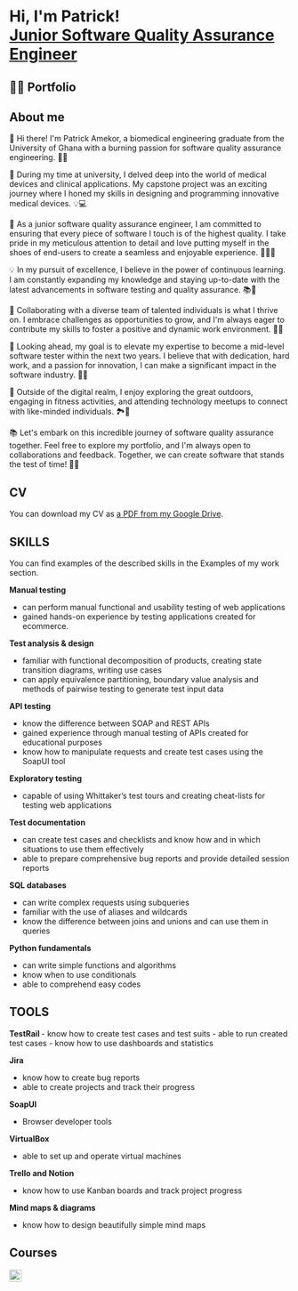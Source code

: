 <h1>Hi, I'm Patrick! <br/><a href="https://github.com/Pamekor">Junior Software Quality Assurance Engineer</a> </h1>

<h2>👨‍💻 Portfolio </h2>
<h2> About me </h2>
👋 Hi there! I'm Patrick Amekor, a biomedical engineering graduate from the University of Ghana with a burning passion for software quality assurance engineering. 🧪🚀

🔬 During my time at university, I delved deep into the world of medical devices and clinical applications. My capstone project was an exciting journey where I honed my skills in designing and programming innovative medical devices. 💡💻

🌟 As a junior software quality assurance engineer, I am committed to ensuring that every piece of software I touch is of the highest quality. I take pride in my meticulous attention to detail and love putting myself in the shoes of end-users to create a seamless and enjoyable experience. 🕵️‍♂️🧪

💡 In my pursuit of excellence, I believe in the power of continuous learning. I am constantly expanding my knowledge and staying up-to-date with the latest advancements in software testing and quality assurance. 📚🚀

🤝 Collaborating with a diverse team of talented individuals is what I thrive on. I embrace challenges as opportunities to grow, and I'm always eager to contribute my skills to foster a positive and dynamic work environment. 🤝🌐

🚀 Looking ahead, my goal is to elevate my expertise to become a mid-level software tester within the next two years. I believe that with dedication, hard work, and a passion for innovation, I can make a significant impact in the software industry. 💪🚀

🌱 Outside of the digital realm, I enjoy exploring the great outdoors, engaging in fitness activities, and attending technology meetups to connect with like-minded individuals. 🏞️💪

📚 Let's embark on this incredible journey of software quality assurance together. Feel free to explore my portfolio, and I'm always open to collaborations and feedback. Together, we can create software that stands the test of time! 🌟🚀

<h2> CV </h2>
You can download my CV as <a href="https://drive.google.com/file/d/1mW0iAFuqROT3QFNT3ncm6KrDxwDWY6p7/view?usp=sharing" target="_blank">a PDF from my Google Drive</a>.



  <h2> SKILLS </h2>
  You can find examples of the described skills in the Examples of my work section.

<b> Manual testing </b>
 - can perform manual functional and usability testing of web applications
 - gained hands-on experience by testing applications created for ecommerce.

<b> Test analysis & design </b>
 - familiar with functional decomposition of products, creating state transition diagrams, writing use cases
 - can apply equivalence partitioning, boundary value analysis and methods of pairwise testing to generate test input data

<b> API testing </b>
 - know the difference between SOAP and REST APIs
 - gained experience through manual testing of APIs created for educational purposes
 - know how to manipulate requests and create test cases using the SoapUI tool

<b> Exploratory testing </b>
 - capable of using Whittaker’s test tours and creating cheat-lists for testing web applications

<b> Test documentation </b>
 - can create test cases and checklists and know how and in which situations to use them effectively
 - able to prepare comprehensive bug reports and provide detailed session reports

<b> SQL databases </b>
 - can write complex requests using subqueries
 - familiar with the use of aliases and wildcards
 - know the difference between joins and unions and can use them in queries

<b> Python fundamentals </b>
 - can write simple functions and algorithms
 - know when to use conditionals
 - able to comprehend easy codes

  <h2> TOOLS </h2>
<b> TestRail </b>
 - know how to create test cases and test suits
 - able to run created test cases
 - know how to use dashboards and statistics

<b>Jira</b>
 - know how to create bug reports
 - able to create projects and track their progress

<b>SoapUI</b>

 - Browser developer tools

<b> VirtualBox </b>
 - able to set up and operate virtual machines

<b> Trello and Notion </b>
 - know how to use Kanban boards and track project progress

<b> Mind maps & diagrams </b>
 - know how to design beautifully simple mind maps

  <h2> Courses </h2>

[<img align="left" alt="JoshMadakor | LinkedIn" width="22px" src="https://cdn.jsdelivr.net/npm/simple-icons@v3/icons/linkedin.svg" />][linkedin]


[linkedin]: https://www.linkedin.com/in/patrick-amekor

<!--
**joshmadakor1/joshmadakor1** is a ✨ _special_ ✨ repository because its `README.md` (this file) appears on your GitHub profile.

Here are some ideas to get you started:

- 🔭 I’m currently working on ...
- 🌱 I’m currently learning ...
- 👯 I’m looking to collaborate on ...
- 🤔 I’m looking for help with ...
- 💬 Ask me about ...
- 📫 How to reach me: ...
- 😄 Pronouns: ...
- ⚡ Fun fact: ...
-->
